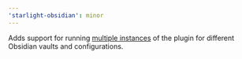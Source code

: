 ```yaml
---
'starlight-obsidian': minor
---
```


Adds support for running [multiple instances](https://starlight-obsidian.vercel.app/guides/multiple-instances/) of the plugin for different Obsidian vaults and configurations.
